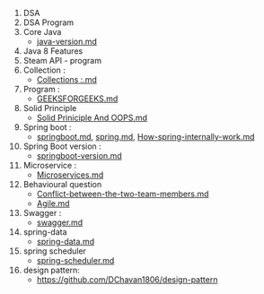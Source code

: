 1. DSA 
2. DSA Program
3. Core Java 
   - [java-version.md](java-version.md)
4. Java 8 Features
5. Steam API - program
6. Collection :
   - [Collections :.md](Collections%20%3A.md)
7. Program :
   - [GEEKSFORGEEKS.md](GEEKSFORGEEKS.md)
8. Solid Principle 
   - [Solid Priniciple And OOPS.md](Solid%20Priniciple%20And%20OOPS.md)
9. Spring boot : 
   - [springboot.md](springboot.md), [spring.md](spring.md), [How-spring-internally-work.md](How-spring-internally-work.md)
10. Spring Boot version : 
     - [springboot-version.md](springboot-version.md)
11. Microservice : 
     - [Microservices.md](Microservices.md)
12. Behavioural question 
     - [Conflict-between-the-two-team-members.md](Conflict-between-the-two-team-members.md)
     - [Agile.md](Agile.md)
13. Swagger : 
     - [swagger.md](swagger.md)
14. spring-data
     - [spring-data.md](spring-data.md)
15. spring scheduler 
     - [spring-scheduler.md](spring-scheduler.md)
16. design pattern: 
     - https://github.com/DChavan1806/design-pattern